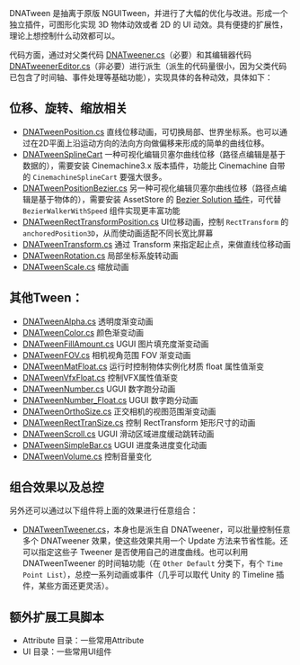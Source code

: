 DNATween 是抽离于原版 NGUITween，并进行了大幅的优化与改进。形成一个独立插件，可图形化实现 3D 物体动效或者 2D 的 UI 动效。具有便捷的扩展性，理论上想控制什么动效都可以。

代码方面，通过对父类代码 [DNATweener.cs](./DNATweener.cs)（必要）和其编辑器代码 [DNATweenerEditor.cs](./Editor/DNATweenerEditor.cs)（非必要）进行派生（派生的代码量很小，因为父类代码已包含了时间轴、事件处理等基础功能），实现具体的各种动效，具体如下：

## 位移、旋转、缩放相关

- [DNATweenPosition.cs](./DNATweenPosition.cs) 直线位移动画，可切换局部、世界坐标系。也可以通过在2D平面上沿运动方向的法向方向做偏移来形成的简单的曲线位移。
- [DNATweenSplineCart](./DNATweenSplineCart.cs)  一种可视化编辑贝塞尔曲线位移（路径点编辑是基于数据的），需要安装 Cinemachine3.x 版本插件，功能比 Cinemachine 自带的 `CinemachineSplineCart` 要强大很多。
- [DNATweenPositionBezier.cs](./DNATweenPositionBezier.cs)   另一种可视化编辑贝塞尔曲线位移（路径点编辑是基于物体的），需要安装 AssetStore 的 [Bezier Solution 插件](https://assetstore.unity.com/packages/tools/level-design/bezier-solution-113074)，可代替 `BezierWalkerWithSpeed` 组件实现更丰富功能
- [DNATweenRectTransformPosition.cs](./DNATweenRectTransformPosition.cs) UI位移动画，控制 `RectTransform` 的 `anchoredPosition3D`，从而使动画适配不同长宽比屏幕
- [DNATweenTransform.cs](./DNATweenTransform.cs) 通过 Transform 来指定起止点，来做直线位移动画
- [DNATweenRotation.cs](./DNATweenRotation.cs) 局部坐标系旋转动画
- [DNATweenScale.cs](./DNATweenScale.cs) 缩放动画

## 其他Tween：

- [DNATweenAlpha.cs](./DNATweenAlpha.cs) 透明度渐变动画
- [DNATweenColor.cs](./DNATweenColor) 颜色渐变动画
- [DNATweenFillAmount.cs](./DNATweenFillAmount.cs) UGUI 图片填充度渐变动画
- [DNATweenFOV.cs](./DNATweenFOV.cs) 相机视角范围 FOV 渐变动画
- [DNATweenMatFloat.cs](./DNATweenMatFloat.cs) 运行时控制物体实例化材质 float 属性值渐变
- [DNATweenVfxFloat.cs](./DNATweenVfxFloat.cs) 控制VFX属性值渐变
- [DNATweenNumber.cs](./DNATweenNumber.cs) UGUI 数字跑分动画
- [DNATweenNumber_Float.cs](./DNATweenNumber_Float.cs) UGUI 数字跑分动画
- [DNATweenOrthoSize.cs](./DNATweenOrthoSize.cs) 正交相机的视图范围渐变动画
- [DNATweenRectTranSize.cs](./DNATweenRectTranSize.cs) 控制 RectTransform 矩形尺寸的动画
- [DNATweenScroll.cs](./DNATweenScroll.cs) UGUI 滑动区域进度缓动跳转动画
- [DNATweenSimpleBar.cs](./DNATweenSimpleBar.cs) UGUI 进度条进度变化动画
- [DNATweenVolume.cs](./DNATweenVolume.cs) 控制音量变化

## 组合效果以及总控

另外还可以通过以下组件将上面的效果进行任意组合：

- [DNATweenTweener.cs](./DNATweenTweener.cs)，本身也是派生自 DNATweener，可以批量控制任意多个 DNATweener 效果，使这些效果共用一个 Update 方法来节省性能。还可以指定这些子 Tweener 是否使用自己的进度曲线。也可以利用 DNATweenTweener 的时间轴功能（在 `Other Default` 分类下，有个 `Time Point List`），总控一系列动画或事件（几乎可以取代 Unity 的 Timeline 插件，某些方面还更灵活）。

## 额外扩展工具脚本

- Attribute 目录：一些常用Attribute
- UI 目录：一些常用UI组件
